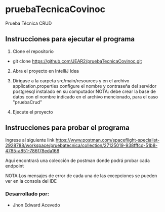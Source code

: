 # pruebaTecnicaCovinoc
Prueba Técnica CRUD


## Instrucciones para ejecutar el programa
1. Clone el repositorio
+ git clone https://github.com/JEAR2/pruebaTecnicaCovinoc.git

2. Abra el proyecto en IntelliJ Idea


4. Dirigase a la carpeta src/main/resources y en el archivo application.properties configure el nombre y contraseña del servidor 
postgresql instalado en su computador 
NOTA: debe crear la base de datos con el nombre indicado en el archivo mencionado, para el caso "pruebaCrud"

5. Ejecute el proyecto

## Instrucciones para probar el programa

Ingrese al siguiente link https://www.postman.com/spaceflight-specialist-2928788/workspace/pruebatecnica/collection/27125019-938fffcd-51b8-4785-a851-786f78eda168

Aqui encontrará una colección de postman donde podrá probar cada endpoint 

NOTA:Los mensajes de error de cada una de las excepciones se pueden ver en la consola del IDE

### Desarrollado por:
+ Jhon Edward Acevedo
